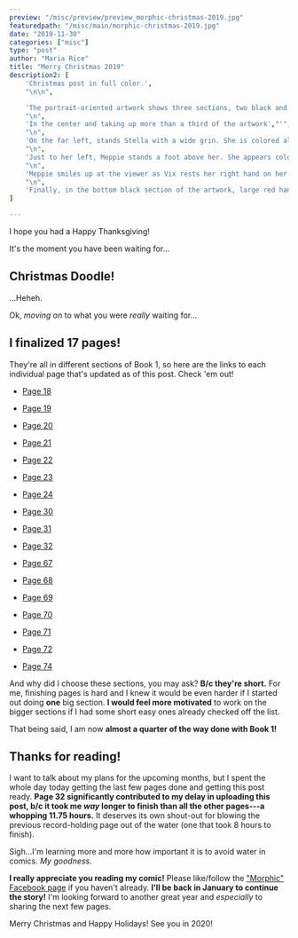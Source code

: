 ```yaml
---
preview: "/misc/preview/preview_morphic-christmas-2019.jpg"
featuredpath: "/misc/main/morphic-christmas-2019.jpg"
date: "2019-11-30"
categories: ["misc"]
type: "post"
author: "Maria Rice"
title: "Merry Christmas 2019"
description2: [
    'Christmas post in full color.',
    "\n\n",

    'The portrait-oriented artwork shows three sections, two black and one white sandwiched in between. Each section takes up the full width of the artwork. The top section, a black one, contains colored, hand-written text. Red text on the left side reads, "Merry Christmas!" Slightly smaller green text just below and to the right reads, "& Happy Holidays!"',
    "\n",
    'In the center and taking up more than a third of the artwork',"'",'s height, the white section shows a line-up of four characters, visible from the knees, up.',
    "\n",
    'On the far left, stands Stella with a wide grin. She is colored almost all muted pink, except for the green elf hat visible above her pigtails and the white mug she holds in her hands in front of her. A Christmas tree appears on the front of the steaming mug and her narrow tail is faintly visible behind her.',
    "\n",
    'Just to her left, Meppie stands a foot above her. She appears colored almost all green, except for the red ball on her nose, the off-white antlers on her head, and the white mug in her hands. She holds the steaming mug up in front of her and the words "HO-HO-HO" are barely legible.',
    "\n", 
    'Meppie smiles up at the viewer as Vix rests her right hand on her friend',"'",'s right shoulder. The fox girl is colored all in muted orange, except for the white grin on her face. She extends her left arm behind Wolf, whose black wolf form appears last in the line-up. He peers up at the viewer with his yellow eyes, which match the yellow diamond-shaped gem on his chest. A smile faintly shows against his dark fur and his fluffy tail perks up behind him.',
    "\n",
    'Finally, in the bottom black section of the artwork, large red hand-written text extends across the width in two lines, reading, "I',"'",'ll be back JANUARY 2020!"',
]

---
```


I hope you had a Happy Thanksgiving! 

It's the moment you have been waiting for...

## Christmas Doodle! 

...Heheh. 

Ok, _moving on_ to what you were _really_ waiting for...

## I finalized 17 pages!

They're all in different sections of Book 1, so here are the links to each individual page that's updated as of this post. 
Check 'em out! 

* [Page 18][1]

* [Page 19][2]

* [Page 20][3]

* [Page 21][4]

* [Page 22][5]

* [Page 23][6]

* [Page 24][7]

* [Page 30][8]

* [Page 31][9]

* [Page 32][10]

* [Page 67][11]

* [Page 68][12]

* [Page 69][13]

* [Page 70][14]

* [Page 71][15]

* [Page 72][16]

* [Page 74][17]

And why did I choose these sections, you may ask? **B/c they're short.** 
For me, finishing pages is hard and I knew it would be even harder if I started out doing **one** big section. 
**I would feel more motivated** to work on the bigger sections if I had some short easy ones already checked off the list. 

That being said, I am now **almost a quarter of the way done with Book 1!** 

## Thanks for reading! 

I want to talk about my plans for the upcoming months, but I spent the whole day today getting the last few pages done and getting this post ready. 
**Page 32 significantly contributed to my delay in uploading this post, b/c it took me _way_ longer to finish than all the other pages---a whopping 11.75 hours.** 
It deserves its own shout-out for blowing the previous record-holding page out of the water (one that took 8 hours to finish). 

Sigh...I'm learning more and more how important it is to avoid water in comics. _My goodness._ 

**I really appreciate you reading my comic!** 
Please like/follow the ["Morphic" Facebook page](https://www.facebook.com/MorphicGraphicNovel) if you haven't already. 
**I'll be back in January to continue the story!** 
I'm looking forward to another great year and _especially_ to sharing the next few pages.

Merry Christmas and Happy Holidays! See you in 2020! 

[1]: /book1/book-1-page-18/
[2]: /book1/book-1-page-19/
[3]: /book1/book-1-page-20/
[4]: /book1/book-1-page-21/
[5]: /book1/book-1-page-22/
[6]: /book1/book-1-page-23/
[7]: /book1/book-1-page-24/
[8]: /book1/book-1-page-30/
[9]: /book1/book-1-page-31/
[10]: /book1/book-1-page-32/
[11]: /book1/book-1-page-67/
[12]: /book1/book-1-page-68/
[13]: /book1/book-1-page-69/
[14]: /book1/book-1-page-70/
[15]: /book1/book-1-page-71/
[16]: /book1/book-1-page-72/
[17]: /book1/book-1-page-74/
